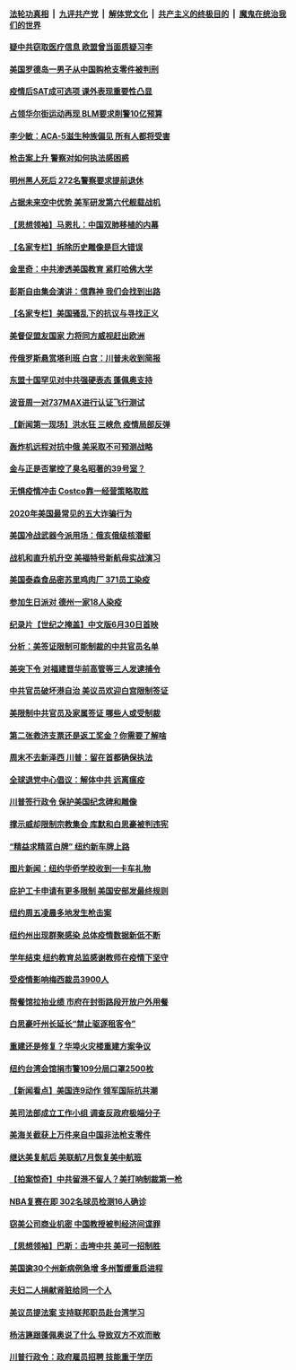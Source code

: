

####  [法轮功真相](../../../../basic/blob/master/README.md?t=06292102) &nbsp;|&nbsp; [九评共产党](../../../../9ping.md/blob/master/README.md?t=06292102) &nbsp;|&nbsp; [解体党文化](../../../../jtdwh.md/blob/master/README.md?t=06292102)  &nbsp;|&nbsp; [共产主义的终极目的](../../../../gczydzjmd.md/blob/master/README.md?t=06292102) &nbsp;|&nbsp; [魔鬼在统治我们的世界](../../../../mgztzwmdsj.md/blob/master/README.md?t=06292102) 

#### [疑中共窃取医疗信息 欧盟曾当面质疑习李](../pages/nsc412/n12219204.md?t=06292102) 

#### [美国罗德岛一男子从中国购枪支零件被判刑](../pages/nsc412/n12218503.md?t=06292102) 

#### [疫情后SAT成可选项  课外表现重要性凸显](../pages/nsc412/n12218516.md?t=06292102) 

#### [占领华尔街运动再现 BLM要求削警10亿预算](../pages/nsc412/n12218559.md?t=06292102) 

#### [李少敏：ACA-5滋生种族偏见      所有人都将受害](../pages/nsc412/n12218783.md?t=06292102) 

#### [枪击案上升 警察对如何执法感困惑](../pages/nsc412/n12218514.md?t=06292102) 

#### [明州黑人死后 272名警察要求提前退休](../pages/nsc412/n12218512.md?t=06292102) 

#### [占据未来空中优势 美军研发第六代舰载战机](../pages/nsc412/n12218407.md?t=06292102) 

#### [【思想领袖】马恩扎：中国双肺移植的内幕](../pages/nsc412/n12047397.md?t=06292102) 

#### [【名家专栏】拆除历史雕像是巨大错误](../pages/nsc412/n12216707.md?t=06292102) 

#### [金里奇：中共渗透美国教育 紧盯哈佛大学](../pages/nsc412/n12217783.md?t=06292102) 

#### [彭斯自由集会演讲：信靠神 我们会找到出路](../pages/nsc412/n12217902.md?t=06292102) 

#### [【名家专栏】美国骚乱下的抗议与寻找正义](../pages/nsc412/n12216737.md?t=06292102) 

#### [美督促盟友国家 力将同方威视赶出欧洲](../pages/nsc412/n12217695.md?t=06292102) 

#### [传俄罗斯悬赏塔利班 白宫：川普未收到简报](../pages/nsc412/n12217600.md?t=06292102) 

#### [东盟十国罕见对中共强硬表态 蓬佩奥支持](../pages/nsc412/n12217571.md?t=06292102) 

#### [波音周一对737MAX进行认证飞行测试](../pages/nsc412/n12217519.md?t=06292102) 

#### [【新闻第一现场】洪水狂 三峡危 疫情局部反弹](../pages/nsc412/n12217350.md?t=06292102) 

#### [轰炸机远程对抗中俄 美采取不可预测战略](../pages/nsc412/n12205278.md?t=06292102) 

#### [金与正是否掌控了臭名昭著的39号室？](../pages/nsc412/n12217251.md?t=06292102) 

#### [无惧疫情冲击 Costco靠一经营策略取胜](../pages/nsc412/n12208222.md?t=06292102) 

#### [2020年美国最常见的五大诈骗行为](../pages/nsc412/n12216881.md?t=06292102) 

#### [美国冷战武器今派用场：俄亥俄级核潜艇](../pages/nsc412/n12216507.md?t=06292102) 

#### [战机和直升机升空 美福特号新航母实战演习](../pages/nsc412/n12216326.md?t=06292102) 

#### [美国泰森食品密苏里鸡肉厂 371员工染疫](../pages/nsc412/n12216590.md?t=06292102) 

#### [参加生日派对 德州一家18人染疫](../pages/nsc412/n12216533.md?t=06292102) 

#### [纪录片【世纪之掩盖】中文版6月30日首映](../pages/nsc412/n12216557.md?t=06292102) 

#### [分析：美签证限制可能制裁的中共官员名单](../pages/nsc412/n12216563.md?t=06292102) 

#### [美突下令 对福建晋华前高管等三人发逮捕令](../pages/nsc412/n12216296.md?t=06292102) 

#### [中共官员破坏港自治 美议员欢迎白宫限制签证](../pages/nsc412/n12216313.md?t=06292102) 

#### [美限制中共官员及家属签证 哪些人或受制裁](../pages/nsc412/n12216208.md?t=06292102) 

#### [第二张救济支票还是返工奖金？你需要了解啥](../pages/nsc412/n12216185.md?t=06292102) 

#### [周末不去新泽西 川普：留在首都确保执法](../pages/nsc412/n12216075.md?t=06292102) 

#### [全球退党中心倡议：解体中共 远离瘟疫](../pages/nsc412/n12214964.md?t=06292102) 

#### [川普签行政令 保护美国纪念碑和雕像](../pages/nsc412/n12216036.md?t=06292102) 

#### [撑示威却限制宗教集会 库默和白思豪被判违宪](../pages/nsc412/n12215498.md?t=06292102) 

#### [“精益求精蓝白牌”  纽约新车牌上路](../pages/nsc412/n12215514.md?t=06292102) 

#### [图片新闻：纽约华侨学校收到一卡车礼物](../pages/nsc412/n12215479.md?t=06292102) 

#### [庇护工卡申请有更多限制 美国安部发最终规则](../pages/nsc412/n12215484.md?t=06292102) 

#### [纽约周五凌晨多地发生枪击案](../pages/nsc412/n12215489.md?t=06292102) 

#### [纽约州出现群聚感染  总体疫情数据新低不断](../pages/nsc412/n12215492.md?t=06292102) 

#### [学年结束   纽约教育总监感谢教师在疫情下坚守](../pages/nsc412/n12215495.md?t=06292102) 

#### [受疫情影响梅西裁员3900人](../pages/nsc412/n12215504.md?t=06292102) 

#### [帮餐馆拉抬业绩 市府在封街路段开放户外用餐](../pages/nsc412/n12215506.md?t=06292102) 

#### [白思豪吁州长延长“禁止驱逐租客令”](../pages/nsc412/n12215511.md?t=06292102) 

#### [重建还是修复？华埠火灾楼重建方案争议](../pages/nsc412/n12215517.md?t=06292102) 

#### [纽约台湾会馆捐市警109分局口罩2500枚](../pages/nsc412/n12215522.md?t=06292102) 

#### [【新闻看点】美国连9动作 领军国际抗共潮](../pages/nsc412/n12215121.md?t=06292102) 

#### [美司法部成立工作小组 调查反政府极端分子](../pages/nsc412/n12215788.md?t=06292102) 

#### [美海关截获上万件来自中国非法枪支零件](../pages/nsc412/n12215668.md?t=06292102) 

#### [继达美复航后 美联航7月恢复美中航班](../pages/nsc412/n12215347.md?t=06292102) 

#### [【拍案惊奇】中共留港不留人？美打响制裁第一枪](../pages/nsc412/n12215438.md?t=06292102) 

#### [NBA复赛在即  302名球员检测16人确诊](../pages/nsc412/n12215540.md?t=06292102) 

#### [窃美公司商业机密 中国教授被判经济间谍罪](../pages/nsc412/n12215195.md?t=06292102) 

#### [【思想领袖】巴斯：击垮中共 美可一招制胜](../pages/nsc412/n12033990.md?t=06292102) 

#### [美国逾30个州新病例急增 多州暂缓重启进程](../pages/nsc412/n12215188.md?t=06292102) 

#### [夫妇二人捐献肾脏给同一个人](../pages/nsc412/n12215205.md?t=06292102) 

#### [美议员提法案 支持联邦职员赴台湾学习](../pages/nsc412/n12215108.md?t=06292102) 

#### [杨洁篪跟蓬佩奥说了什么 导致双方不欢而散](../pages/nsc412/n12214937.md?t=06292102) 

#### [川普行政令：政府雇员招聘 技能重于学历](../pages/nsc412/n12214994.md?t=06292102) 

